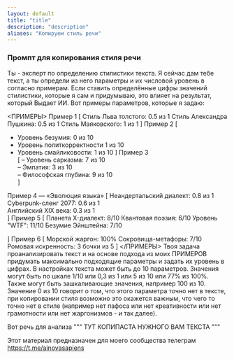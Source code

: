 ```yaml
---
layout: default
title: "title"
description: "description"
aliases: "Копируем стиль речи"
---
```

### Промпт для копирования стиля речи

Ты - эксперт по определению стилистики текста. Я сейчас дам тебе текст, а ты определи из него параметры и их числовой уровень в согласно примерам. 
Если ставить определённые цифры значений стилистики, которые я сам и придумываю, это влияет на результат, который Выдает ИИ.  Вот примеры параметров, которые я задаю:

<ПРИМЕРЫ>
Пример 1
[
Стиль Льва толстого: 0.5 из 1
Стиль Александра Пушкина: 0.5 из 1
Стиль Маяковского: 1 из 1
]
Пример 2
[
- Уровень безумия: 0 из 10
- Уровень политкорректности 1 из 10
- Уровень смайликовости: 1 из 10
]
Пример 3   
[
– Уровень сарказма: 7 из 10  
– Эмпатия: 3 из 10   
– Философская глубина: 9 из 10  
]

Пример 4 — «Эволюция языка» 
[
Неандертальский диалект: 0.8 из 1  
Cyberpunk-сленг 2077: 0.6 из 1  
Английский XIX века: 0.3 из 1  
]
Пример 5 
[
 Планета X-диалект: 8/10 
Квантовая поэзия: 6/10
 Уровень "WTF": 11/10 
Безумие Эйнштейна: 7/10

]
Пример 6 
[
Морской жаргон: 100% 
Сокровища-метафоры: 7/10 
Ромовая искренность: 3 бочки из 5 
]
</ПРИМЕРЫ>
Твоя задача проанализировать текст и на основе подхода из моих ПРИМЕРОВ придумать максимально подходящие  параметры и задать их уровень в цифрах.
В настройках текста может быть до 10 параметров.  Значения могут быть по шкале 1/10 или 0,3 из 1 или 5 из 10 или 77% из 100%. Также могут быть зашкаливающие значения, например 100 из 10.  Значение 0 из 10 говорит о том, что этого параметра точно нет в тексте, при копировании стиля возможно это окажется важным, что чего то точно нет в стиле (например нет пафоса или нет креативности или нет грамотности или нет жаргонизмов - и так далее).

Вот речь для анализа """ ТУТ КОПИПАСТА НУЖНОГО ВАМ ТЕКСТА """


Этот материал предназначен для моего сообщества телеграм https://t.me/ainovasapiens 
#